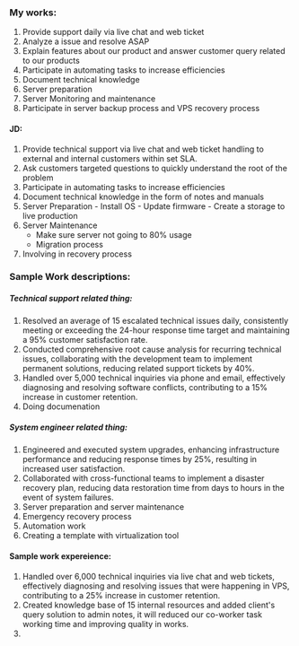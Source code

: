 ### My works:

1. Provide support daily via live chat and web ticket
2. Analyze a issue and resolve ASAP
3. Explain features about our product and answer customer query related to our products
4. Participate in automating tasks to increase efficiencies
5. Document technical knowledge
6. Server preparation
7. Server Monitoring and maintenance
8. Participate in server backup process and VPS recovery process


#### JD:
1. Provide technical support via live chat and web ticket handling to external and internal customers within set SLA.
2. Ask customers targeted questions to quickly understand the root of the problem
3. Participate in automating tasks to increase efficiencies
4. Document technical knowledge in the form of notes and manuals
5. Server Preparation
	   - Install OS
	   - Update firmware
	   - Create a storage to live production
6.  Server Maintenance
	 - Make sure server not going to 80% usage
	 - Migration process
7. Involving in recovery process

### Sample Work descriptions:

##### Technical support related thing:
1. Resolved an average of 15 escalated technical issues daily, consistently meeting or exceeding the 24-hour response time target and maintaining a 95% customer satisfaction rate.
2. Conducted comprehensive root cause analysis for recurring technical issues, collaborating with the development team to implement permanent solutions, reducing related support tickets by 40%.
3. Handled over 5,000 technical inquiries via phone and email, effectively diagnosing and resolving software conflicts, contributing to a 15% increase in customer retention.
4. Doing documenation

##### System engineer related thing:
1. Engineered and executed system upgrades, enhancing infrastructure performance and reducing response times by 25%, resulting in increased user satisfaction.
2. Collaborated with cross-functional teams to implement a disaster recovery plan, reducing data restoration time from days to hours in the event of system failures.
3. Server preparation and server maintenance
4. Emergency recovery process
5. Automation work
6. Creating a template with virtualization tool


#### Sample work expereience:

1. Handled over 6,000 technical inquiries via live chat and web tickets, effectively diagnosing and resolving issues that were happening in VPS, contributing to a 25% increase in customer retention.
2. Created knowledge base of 15 internal resources and added client's query solution to admin notes, it will reduced our co-worker task working time and improving quality in works. 
3. 